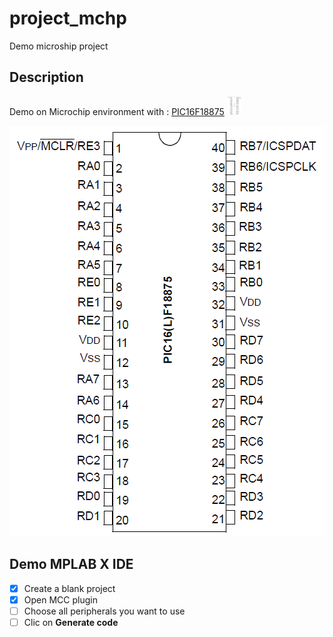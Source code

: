 # project_mchp

Demo microship project

## Description

Demo on Microchip environment with :
[PIC16F18875](https://www.microchip.com/wwwproducts/en/PIC16F18875) <img src="images/img_PIC16F18875.png" height="30" />

![img_PIC16F18875.png](images/img_PIC16F18875.png)

## Demo MPLAB X IDE

- [x] Create a blank project
- [x] Open MCC plugin
- [ ] Choose all peripherals you want to use
- [ ] Clic on **Generate code**
